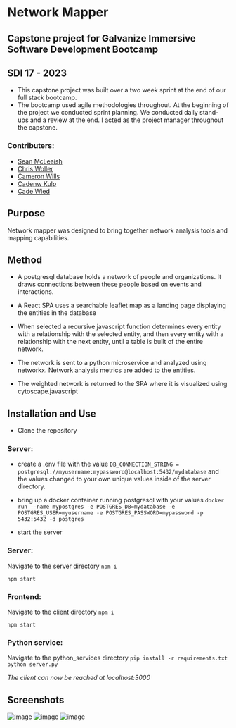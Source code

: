 # Network Mapper
 
## Capstone project for Galvanize Immersive Software Development Bootcamp
## SDI 17 - 2023

* This capstone project was built over a two week sprint at the end of our full stack bootcamp. 
* The bootcamp used agile methodologies throughout. At the beginning of the project we conducted sprint planning. We conducted daily stand-ups and a review at the end. I acted as the project manager throughout the capstone.

### Contributers:

* [Sean McLeaish](https://github.com/SMcLeaish/)
* [Chris Woller](https://github.com/WollerChris)
* [Cameron Wills](https://github.com/CTWills)
* [Cadenw Kulp](https://github.com/cadensstudio)
* [Cade Wied](https://github.com/Cade3031)

## Purpose

Network mapper was designed to bring together network analysis tools and mapping capabilities. 

## Method

* A postgresql database holds a network of people and organizations. It draws connections between these people based on events and interactions. 

* A React SPA uses a searchable leaflet map as a landing page displaying the entities in the database

* When selected a recursive javascript function determines every entity with a relationship with the selected entity, and then every entity with a relationship with the next entity, until a table is built of the entire network.

* The network is sent to a python microservice and analyzed using networkx. Network analysis metrics are added to the entities. 

* The weighted network is returned to the SPA where it is visualized using cytoscape.javascript

## Installation and Use

* Clone the repository

### Server: 
* create a .env file with the value
`DB_CONNECTION_STRING = postgresql://myusername:mypassword@localhost:5432/mydatabase`
and the values changed to your own unique values inside of the server directory.

* bring up a docker container running postgresql with your values
`docker run --name mypostgres -e POSTGRES_DB=mydatabase -e POSTGRES_USER=myusername -e POSTGRES_PASSWORD=mypassword -p 5432:5432 -d postgres`

* start the server 

### Server:
Navigate to the server directory
`npm i`

`npm start`

### Frontend:
Navigate to the client directory
`npm i`

`npm start`

### Python service:
Navigate to the python_services directory
`pip install -r requirements.txt`
`python server.py`

*The client can now be reached at localhost:3000*

## Screenshots
![image](https://github.com/SMcLeaish/network-mapper/assets/125446030/5339e4de-c273-4726-9c72-5badf87a395b)
![image](https://github.com/SMcLeaish/network-mapper/assets/125446030/ae657c15-01be-414b-81ed-30589cea617a)
![image](https://github.com/SMcLeaish/network-mapper/assets/125446030/66e4fb91-35d7-4cea-a1a0-ae64e3bc215a)




